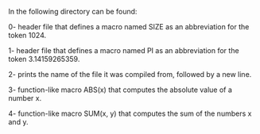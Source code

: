 In the following directory can be found:

0- header file that defines a macro named SIZE as an abbreviation for the token 1024.

1- header file that defines a macro named PI as an abbreviation for the token 3.14159265359.

2- prints the name of the file it was compiled from, followed by a new line.

3- function-like macro ABS(x) that computes the absolute value of a number x.

4- function-like macro SUM(x, y) that computes the sum of the numbers x and y.

